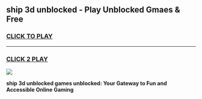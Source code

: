 
## ship 3d unblocked - Play Unblocked Gmaes & Free
<h3>
<a href="https://news.freeplayer.one?title=ship_3d_unblocked&ref=23F">CLICK TO PLAY</a></h3>
<hr>

<h3>
<a href="https://news.freeplayer.one?title=ship_3d_unblocked&ref=23F">CLICK 2 PLAY</a>
  
</h3>

<a href="https://news.freeplayer.one?title=ship_3d_unblocked&ref=23F/"><img src="https://clearcache.store/games.png"></a>


**ship 3d unblocked games unblocked: Your Gateway to Fun and Accessible Online Gaming**
